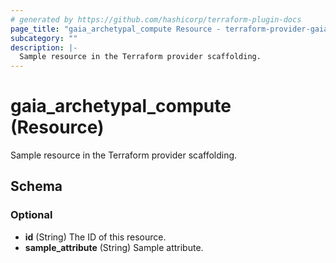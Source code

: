 ```yaml
---
# generated by https://github.com/hashicorp/terraform-plugin-docs
page_title: "gaia_archetypal_compute Resource - terraform-provider-gaia"
subcategory: ""
description: |-
  Sample resource in the Terraform provider scaffolding.
---
```


# gaia_archetypal_compute (Resource)

Sample resource in the Terraform provider scaffolding.



<!-- schema generated by tfplugindocs -->
## Schema

### Optional

- **id** (String) The ID of this resource.
- **sample_attribute** (String) Sample attribute.


